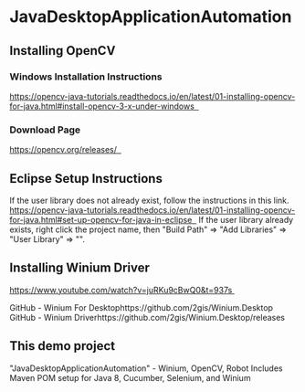 # JavaDesktopApplicationAutomation

## Installing OpenCV
### Windows Installation Instructions
https://opencv-java-tutorials.readthedocs.io/en/latest/01-installing-opencv-for-java.html#install-opencv-3-x-under-windows  

### Download Page
https://opencv.org/releases/  

## Eclipse Setup Instructions
If the user library does not already exist, follow the instructions in this link.
https://opencv-java-tutorials.readthedocs.io/en/latest/01-installing-opencv-for-java.html#set-up-opencv-for-java-in-eclipse  
If the user library already exists, right click the project name, then "Build Path" => "Add Libraries" => "User Library" => "<nameOfYourLibrary>".

## Installing Winium Driver
https://www.youtube.com/watch?v=juRKu9cBwQ0&t=937s 

GitHub - Winium For Desktophttps://github.com/2gis/Winium.Desktop
GitHub - Winium Driverhttps://github.com/2gis/Winium.Desktop/releases

## This demo project
"JavaDesktopApplicationAutomation" - Winium, OpenCV, Robot
Includes Maven POM setup for Java 8, Cucumber, Selenium, and Winium
